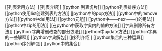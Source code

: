 [[列表常用方法]]
[[列表介绍]]
[[python 列表切片]]
[[python列表排序方法]]
[[python使用list创建列表的方法]]
[[python中的pop方法]]
[[python中的remove方法]]
[[python中del用法]]
[[python元组]]
[[python中——next——()的用法]]
[[python中zip的用法]]
[[在python中获取字典内的值的方法]]
[[字典删除所有方法]]
[[python 字典增删改查的部分方法]]
[[python中update方法]]
[[python字典的一些解释]]
[[python字典解包]]
[[序列介绍]]
[[python集合的三种运算]]
[[python序列解包]]
[[python中的集合]]